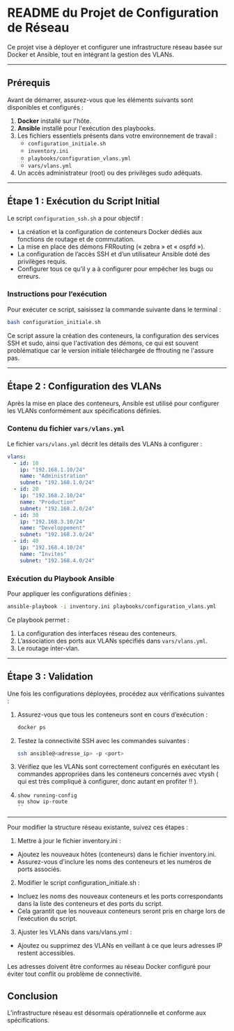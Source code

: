 # README du Projet de Configuration de Réseau

Ce projet vise à déployer et configurer une infrastructure réseau basée sur Docker et Ansible, tout en intégrant la gestion des VLANs.

---

## Prérequis

Avant de démarrer, assurez-vous que les éléments suivants sont disponibles et configurés :

1. **Docker** installé sur l'hôte.
2. **Ansible** installé pour l'exécution des playbooks.
3. Les fichiers essentiels présents dans votre environnement de travail :
   - `configuration_initiale.sh`
   - `inventory.ini`
   - `playbooks/configuration_vlans.yml`
   - `vars/vlans.yml`
4. Un accès administrateur (root) ou des privilèges sudo adéquats.

---

## Étape 1 : Exécution du Script Initial

Le script `configuration_ssh.sh` a pour objectif :

- La création et la configuration de conteneurs Docker dédiés aux fonctions de routage et de commutation.
- La mise en place des démons FRRouting (« zebra » et « ospfd »).
- La configuration de l’accès SSH et d’un utilisateur Ansible doté des privilèges requis.
- Configurer tous ce qu'il y a à configurer pour empêcher les bugs ou erreurs.

### Instructions pour l’exécution

Pour exécuter ce script, saisissez la commande suivante dans le terminal :

```bash
bash configuration_initiale.sh
```

Ce script assure la création des conteneurs, la configuration des services SSH et sudo, ainsi que l'activation des démons, ce qui est souvent problématique car le version initiale téléchargée de ffrouting ne l'assure pas.

---

## Étape 2 : Configuration des VLANs

Après la mise en place des conteneurs, Ansible est utilisé pour configurer les VLANs conformément aux spécifications définies.

### Contenu du fichier `vars/vlans.yml`

Le fichier `vars/vlans.yml` décrit les détails des VLANs à configurer :

```yaml
vlans:
  - id: 10
    ip: "192.168.1.10/24"
    name: "Administration"
    subnet: "192.168.1.0/24"
  - id: 20
    ip: "192.168.2.10/24"
    name: "Production"
    subnet: "192.168.2.0/24"
  - id: 30
    ip: "192.168.3.10/24"
    name: "Developpement"
    subnet: "192.168.3.0/24"
  - id: 40
    ip: "192.168.4.10/24"
    name: "Invites"
    subnet: "192.168.4.0/24"
```

### Exécution du Playbook Ansible

Pour appliquer les configurations définies :

```bash
ansible-playbook -i inventory.ini playbooks/configuration_vlans.yml
```

Ce playbook permet :

1. La configuration des interfaces réseau des conteneurs.
2. L’association des ports aux VLANs spécifiés dans `vars/vlans.yml`.
3. Le routage inter-vlan.

---

## Étape 3 : Validation

Une fois les configurations déployées, procédez aux vérifications suivantes :

1. Assurez-vous que tous les conteneurs sont en cours d’exécution :
   ```bash
   docker ps
   ```
2. Testez la connectivité SSH avec les commandes suivantes :
   ```bash
   ssh ansible@<adresse_ip> -p <port>
   ```
3. Vérifiez que les VLANs sont correctement configurés en exécutant les commandes appropriées dans les conteneurs concernés avec vtysh ( qui est très compliqué à configurer, donc autant en profiter !! ).

4. ```vtysh
   show running-config
   ou show ip-route
   ``
---






Pour modifier la structure réseau existante, suivez ces étapes :

1. Mettre à jour le fichier inventory.ini :
-  Ajoutez les nouveaux hôtes (conteneurs) dans le fichier inventory.ini.
-  Assurez-vous d'inclure les noms des conteneurs et les numéros de ports associés.

2. Modifier le script configuration_initiale.sh :
-  Incluez les noms des nouveaux conteneurs et les ports correspondants dans la liste des conteneurs et des ports du script.
-  Cela garantit que les nouveaux conteneurs seront pris en charge lors de l’exécution du script.

3. Ajuster les VLANs dans vars/vlans.yml :
-  Ajoutez ou supprimez des VLANs en veillant à ce que leurs adresses IP restent accessibles.

Les adresses doivent être conformes au réseau Docker configuré pour éviter tout conflit ou problème de connectivité.

## Conclusion

L’infrastructure réseau est désormais opérationnelle et conforme aux spécifications. 


